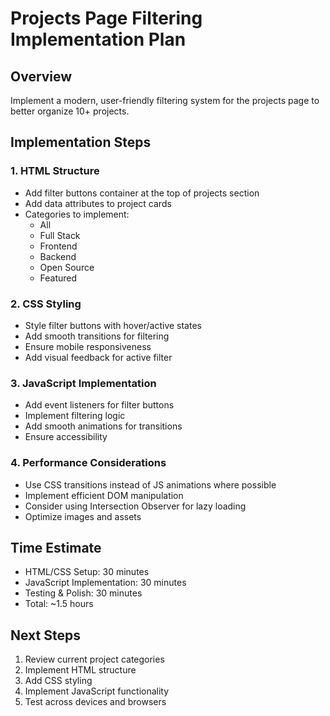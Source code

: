 # Projects Page Filtering Implementation Plan

## Overview
Implement a modern, user-friendly filtering system for the projects page to better organize 10+ projects.

## Implementation Steps

### 1. HTML Structure
- Add filter buttons container at the top of projects section
- Add data attributes to project cards
- Categories to implement:
  - All
  - Full Stack
  - Frontend
  - Backend
  - Open Source
  - Featured

### 2. CSS Styling
- Style filter buttons with hover/active states
- Add smooth transitions for filtering
- Ensure mobile responsiveness
- Add visual feedback for active filter

### 3. JavaScript Implementation
- Add event listeners for filter buttons
- Implement filtering logic
- Add smooth animations for transitions
- Ensure accessibility

### 4. Performance Considerations
- Use CSS transitions instead of JS animations where possible
- Implement efficient DOM manipulation
- Consider using Intersection Observer for lazy loading
- Optimize images and assets

## Time Estimate
- HTML/CSS Setup: 30 minutes
- JavaScript Implementation: 30 minutes
- Testing & Polish: 30 minutes
- Total: ~1.5 hours

## Next Steps
1. Review current project categories
2. Implement HTML structure
3. Add CSS styling
4. Implement JavaScript functionality
5. Test across devices and browsers 